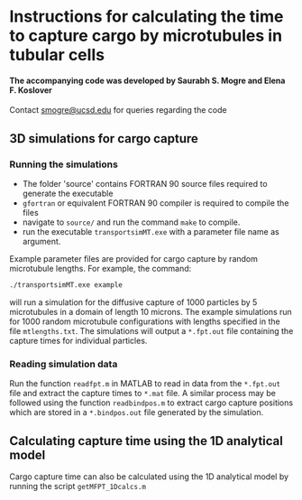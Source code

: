 # Instructions for calculating the time to capture cargo by microtubules in tubular cells
#### The accompanying code was developed by Saurabh S. Mogre and Elena F. Koslover
Contact smogre@ucsd.edu for queries regarding the code

## 3D simulations for cargo capture

### Running the simulations
- The folder 'source' contains FORTRAN 90 source files required to generate the executable
- `gfortran` or equivalent FORTRAN 90 compiler is required to compile the files
- navigate to `source/` and run the command `make` to compile.
- run the executable `transportsimMT.exe` with a parameter file name as argument.

Example parameter files are provided for cargo capture by random microtubule lengths. For example, the command:
```sh
./transportsimMT.exe example
```
will run a simulation for the diffusive capture of 1000 particles by 5 microtubules in a domain of length 10 microns. The example simulations run for 1000 random microtubule configurations with lengths specified in the file `mtlengths.txt`.  The simulations will output a `*.fpt.out` file containing the capture times for individual particles. 
### Reading simulation data
Run the function `readfpt.m` in MATLAB to read in data from the `*.fpt.out` file and extract the capture times to `*.mat` file. A similar process may be followed using the function `readbindpos.m` to extract cargo capture positions which are stored in a `*.bindpos.out` file generated by the simulation.

## Calculating capture time using the 1D analytical model
Cargo capture time can also be calculated using the 1D analytical model by running the script `getMFPT_1Dcalcs.m`
